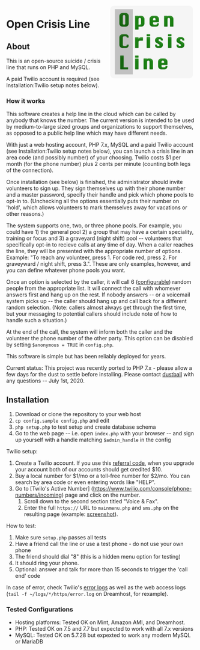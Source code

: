 <img align="right" src="ocl-logo.png" width="220" style="margin:7px; border-radius:10px" />

# Open Crisis Line

## About

This is an open-source suicide / crisis line that runs on PHP and MySQL.

A paid Twilio account is required (see Installation:Twilio setup notes below).  

### How it works

This software creates a help line in the cloud which can be called by anybody that knows the number.  The current version is intended to be used by medium-to-large sized groups and organizations to support themselves, as opposed to a public help line which may have different needs.

With just a web hosting account, PHP 7.x, MySQL and a paid Twilio account (see Installation:Twilio setup notes below), you can launch a crisis line in an area code (and possibly number) of your choosing. Twilio costs $1 per month (for the phone number) plus 2 cents per minute (counting both legs of the connection). 

Once installation (see below) is finished, the administrator should invite volunteers to sign up.  They sign themselves up with their phone number and a master password, specify their handle and pick which phone pools to opt-in to. (Unchecking all the options essentially puts their number on 'hold', which allows volunteers to mark themselves away for vacations or other reasons.)  

The system supports one, two, or three phone pools.  For example, you could have 1) the general pool 2) a group that may have a certain speciality, training or focus and 3) a graveyard (night shift) pool -- volunteers that specifically opt-in to recieve calls at any time of day.  When a caller reaches the line, they will be presented with the appropriate number of options.  Example: "To reach any volunteer, press 1. For code red, press 2.  For graveyward / night shift, press 3.".  These are only examples, however, and you can define whatever phone pools you want.

Once an option is selected by the caller, it will call 6 ([configurable](https://github.com/dustball/opencrisisline/blob/master/config.sample)) random people from the appropriate list.  It will connect the call with whomever answers first and hang up on the rest.  If nobody answers -- or a voicemail system picks up -- the caller should hang up and call back for a different random selection.  (Note: callers almost always get through the first time, but your messaging to potential callers should include note of how to handle such a situation.)

At the end of the call, the system will inform both the caller and the volunteer the phone number of the other party.  This option can be disabled by setting `$anonymous = TRUE`  in `config.php`.  

This software is simple but has been reliably deployed for years.

Current status: This project was recently ported to PHP 7.x - please allow a few days for the dust to settle before installing.  Please contact [dustball](https://github.com/dustball) with any questions -- July 1st, 2020.

## Installation

1. Download or clone the repository to your web host
1. `cp config.sample config.php` and edit
1. `php setup.php` to test setup and create database schema 
1. Go to the web page -- i.e. open `index.php` with your browser -- and sign up yourself with a handle matching `$admin_handle` in the config

Twilio setup:

1. Create a Twilio account. If you use this [referral code](https://www.twilio.com/referral/WU8oSC), when you upgrade your account both of our accounts should get credited $10.
1. Buy a local number for $1/mo or a toll-free number for $2/mo.  You can search by area code or even entering words like "HELP".
1. Go to [Twilo's Active Number] (https://www.twilio.com/console/phone-numbers/incoming) page and click on the number.
    1. Scroll down to the second section titled "Voice & Fax".
    1. Enter the full `https://` URL to `mainmenu.php` and `sms.php` on the resulting page (example: [screenshot](https://i.imgur.com/0jy992M.png)).

How to test:

1. Make sure `setup.php` passes all tests 
1. Have a friend call the line or use a test phone - do not use your own phone 
1. The friend should dial "8" (this is a hidden menu option for testing)
1. It should ring your phone.  
1. Optional: answer and talk for more than 15 seconds to trigger the 'call end' code

In case of error, check Twilio's [error logs](https://www.twilio.com/console/debugger) as well as the web access logs (`tail -f ~/logs/*/https/error.log` on Dreamhost, for rexample).

### Tested Configurations

* Hosting platforms: Tested OK on Mint, Amazon AMI, and Dreamhost.   
* PHP: Tested OK on 7.5 and 7.7 but expected to work with all 7.x versions
* MySQL: Tested OK on 5.7.28 but expexted to work any modern MySQL or MariaDB
